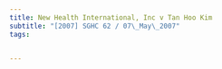 ```yaml
---
title: New Health International, Inc v Tan Hoo Kim 
subtitle: "[2007] SGHC 62 / 07\_May\_2007"
tags:


---
```


